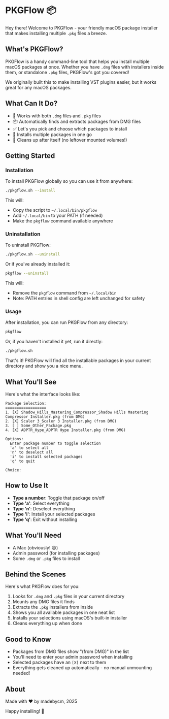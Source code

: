 # PKGFlow 📦

Hey there! Welcome to PKGFlow - your friendly macOS package installer that makes installing multiple `.pkg` files a breeze.

## What's PKGFlow?

PKGFlow is a handy command-line tool that helps you install multiple macOS packages at once. Whether you have `.dmg` files with installers inside them, or standalone `.pkg` files, PKGFlow's got you covered! 

We originally built this to make installing VST plugins easier, but it works great for any macOS packages.

## What Can It Do?

- 🎯 Works with both `.dmg` files and `.pkg` files
- 📦 Automatically finds and extracts packages from DMG files
- ✅ Let's you pick and choose which packages to install
- 🚀 Installs multiple packages in one go
- 🧹 Cleans up after itself (no leftover mounted volumes!)

## Getting Started

### Installation

To install PKGFlow globally so you can use it from anywhere:

```bash
./pkgflow.sh --install
```

This will:
- Copy the script to `~/.local/bin/pkgflow`
- Add `~/.local/bin` to your PATH (if needed)
- Make the `pkgflow` command available anywhere

### Uninstallation

To uninstall PKGFlow:

```bash
./pkgflow.sh --uninstall
```

Or if you've already installed it:

```bash
pkgflow --uninstall
```

This will:
- Remove the `pkgflow` command from `~/.local/bin`
- Note: PATH entries in shell config are left unchanged for safety

### Usage

After installation, you can run PKGFlow from any directory:
```bash
pkgflow
```

Or, if you haven't installed it yet, run it directly:
```bash
./pkgflow.sh
```

That's it! PKGFlow will find all the installable packages in your current directory and show you a nice menu.

## What You'll See

Here's what the interface looks like:

```
Package Selection:
==================
1. [X] Shadow_Hills_Mastering_Compressor_Shadow Hills Mastering Compressor Installer.pkg (from DMG)
2. [X] Scaler 3_Scaler 3 Installer.pkg (from DMG)
3. [ ] Some_Other_Package.pkg
4. [X] ADPTR_Hype_ADPTR Hype Installer.pkg (from DMG)

Options:
  Enter package number to toggle selection
  'a' to select all
  'n' to deselect all
  'i' to install selected packages
  'q' to quit

Choice: 
```

## How to Use It

- **Type a number**: Toggle that package on/off
- **Type 'a'**: Select everything
- **Type 'n'**: Deselect everything
- **Type 'i'**: Install your selected packages
- **Type 'q'**: Exit without installing

## What You'll Need

- A Mac (obviously! 😄)
- Admin password (for installing packages)
- Some `.dmg` or `.pkg` files to install

## Behind the Scenes

Here's what PKGFlow does for you:

1. Looks for `.dmg` and `.pkg` files in your current directory
2. Mounts any DMG files it finds
3. Extracts the `.pkg` installers from inside
4. Shows you all available packages in one neat list
5. Installs your selections using macOS's built-in installer
6. Cleans everything up when done

## Good to Know

- Packages from DMG files show "(from DMG)" in the list
- You'll need to enter your admin password when installing
- Selected packages have an `[X]` next to them
- Everything gets cleaned up automatically - no manual unmounting needed!

## About

Made with ❤️ by madebycm, 2025

Happy installing! 🎉
